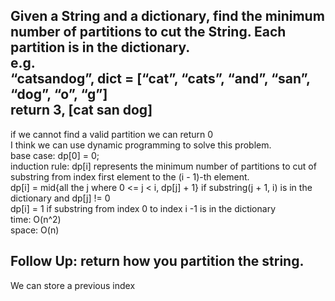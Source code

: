 ## Given a String and a dictionary, find the minimum number of partitions to cut the String. Each partition is in the dictionary.<br>e.g.<br>“catsandog”, dict = [“cat”, “cats”, “and”, “san”, “dog”, “o”, “g”]<br>return 3, [cat   san dog]

if we cannot find a valid partition we can return 0<br>
I think we can use dynamic programming to solve this problem.<br>
base case: dp[0] = 0;<br>
induction rule: dp[i] represents the minimum number of partitions to cut of substring from index first element to the (i - 1)-th element.<br>
dp[i] = mid{all the j where 0 <= j < i, dp[j] + 1} if substring(j + 1, i) is in the dictionary and dp[j] != 0<br>
dp[i] = 1 if substring from index 0 to index i -1 is in the dictionary<br>
time: O(n^2)<br>
space: O(n)

## Follow Up: return how you partition the string.
We can store a previous index